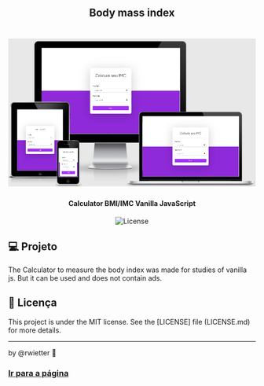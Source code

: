 <h2 align="center">Body mass index</h2>


<h1 align="center">
    <img alt="DevRadar" title="#delicinha" src="https://github.com/rwietter/body-mass-index/blob/master/static/layout.png" width="800px" />
</h1>

<h4 align="center">
  Calculator BMI/IMC Vanilla JavaScript
</h4>
<p align="center">
  <img alt="License" src="https://img.shields.io/badge/license-MIT-brightgreen">
</p>

## :computer: Projeto

The Calculator to measure the body index was made for studies of vanilla js. But it can be used and does not contain ads.

## :memo: Licença

This project is under the MIT license. See the [LICENSE] file (LICENSE.md) for more details.

---

by @rwietter :rocket:


### [Ir para a página](https://imc-calculator.netlify.com/)
